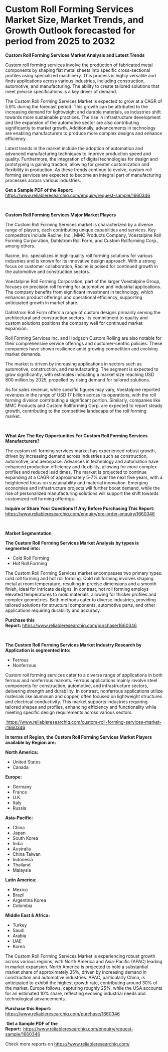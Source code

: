 <p><h1>Custom Roll Forming Services Market Size, Market Trends, and Growth Outlook forecasted for period from 2025 to 2032</h1></p><p><strong>Custom Roll Forming Services Market Analysis and Latest Trends</strong></p>
<p><p>Custom roll forming services involve the production of fabricated metal components by shaping flat metal sheets into specific cross-sectional profiles using specialized machinery. This process is highly versatile and finds applications across various industries, including construction, automotive, and manufacturing. The ability to create tailored solutions that meet precise specifications is a key driver of demand.</p><p>The Custom Roll Forming Services Market is expected to grow at a CAGR of 5.9% during the forecast period. This growth can be attributed to the increasing demand for lightweight and durable materials, as industries shift towards more sustainable practices. The rise in infrastructure development and the expansion of the automotive sector are also contributing significantly to market growth. Additionally, advancements in technology are enabling manufacturers to produce more complex designs and enhance efficiency.</p><p>Latest trends in the market include the adoption of automation and advanced manufacturing techniques to improve production speed and quality. Furthermore, the integration of digital technologies for design and prototyping is gaining traction, allowing for greater customization and flexibility in production. As these trends continue to evolve, custom roll forming services are expected to become an integral part of manufacturing processes across various industries.</p></p>
<p><strong>Get a Sample PDF of the Report:&nbsp;</strong> <a href="https://www.reliableresearchiq.com/enquiry/request-sample/1660346?utm_campaign=103&utm_medium=2&utm_source=Github&utm_content=ia&utm_term=17012025&utm_id=custom-roll-forming-services">https://www.reliableresearchiq.com/enquiry/request-sample/1660346</a></p>
<p>&nbsp;</p>
<p><strong>Custom Roll Forming Services Major Market Players</strong></p>
<p><p>The Custom Roll Forming Services market is characterized by a diverse range of players, each contributing unique capabilities and services. Key competitors include Racine, Inc., MMC Products Company, Voestalpine Roll Forming Corporation, Dahlstrom Roll Form, and Custom Rollforming Corp., among others.</p><p>Racine, Inc. specializes in high-quality roll forming solutions for various industries and is known for its innovative design approach. With a strong focus on customer collaboration, Racine is poised for continued growth in the automotive and construction sectors.</p><p>Voestalpine Roll Forming Corporation, part of the larger Voestalpine Group, focuses on precision roll forming for automotive and industrial applications. The company benefits from significant investment in technology, which enhances product offerings and operational efficiency, supporting anticipated growth in market share.</p><p>Dahlstrom Roll Form offers a range of custom designs primarily serving the architectural and construction sectors. Its commitment to quality and custom solutions positions the company well for continued market expansion.</p><p>Roll Forming Services Inc. and Hodgson Custom Rolling are also notable for their comprehensive service offerings and customer-centric policies. These companies have shown resilience amid growing competition and evolving market demands.</p><p>The market is driven by increasing applications in sectors such as automotive, construction, and manufacturing. The segment is expected to grow significantly, with estimates indicating a market size reaching USD 800 million by 2025, propelled by rising demand for tailored solutions.</p><p>As for sales revenue, while specific figures may vary, Voestalpine reported revenues in the range of USD 17 billion across its operations, with the roll forming division contributing a significant portion. Similarly, companies like MMC Products and Custom Rollforming Corp. are expected to report steady growth, contributing to the competitive landscape of the roll forming market.</p></p>
<p>&nbsp;</p>
<p><strong>What Are The Key Opportunities For Custom Roll Forming Services Manufacturers?</strong></p>
<p><p>The custom roll forming services market has experienced robust growth, driven by increasing demand across industries such as construction, automotive, and aerospace. Advances in technology and automation have enhanced production efficiency and flexibility, allowing for more complex profiles and reduced lead times. The market is projected to continue expanding at a CAGR of approximately 5-7% over the next five years, with a heightened focus on sustainability and material innovation. Emerging economies and infrastructure projects will further boost demand, while the rise of personalized manufacturing solutions will support the shift towards customized roll forming offerings.</p></p>
<p><strong>Inquire or Share Your Questions If Any Before Purchasing This Report:</strong> <a href="https://www.reliableresearchiq.com/enquiry/pre-order-enquiry/1660346?utm_campaign=103&utm_medium=2&utm_source=Github&utm_content=ia&utm_term=17012025&utm_id=custom-roll-forming-services">https://www.reliableresearchiq.com/enquiry/pre-order-enquiry/1660346</a></p>
<p>&nbsp;</p>
<p><strong>Market Segmentation</strong></p>
<p><strong>The Custom Roll Forming Services Market Analysis by types is segmented into:</strong></p>
<p><ul><li>Cold Roll Forming</li><li>Hot Roll Forming</li></ul></p>
<p><p>The Custom Roll Forming Services market encompasses two primary types: cold roll forming and hot roll forming. Cold roll forming involves shaping metal at room temperature, resulting in precise dimensions and a smooth finish, ideal for intricate designs. In contrast, hot roll forming employs elevated temperatures to mold materials, allowing for thicker profiles and complex geometries. Both methods cater to diverse industries, providing tailored solutions for structural components, automotive parts, and other applications requiring durability and accuracy.</p></p>
<p><strong>Purchase this Report:&nbsp;</strong><a href="https://www.reliableresearchiq.com/purchase/1660346?utm_campaign=103&utm_medium=2&utm_source=Github&utm_content=ia&utm_term=17012025&utm_id=custom-roll-forming-services">https://www.reliableresearchiq.com/purchase/1660346</a></p>
<p>&nbsp;</p>
<p><strong>The Custom Roll Forming Services Market Industry Research by Application is segmented into:</strong></p>
<p><ul><li>Ferrous</li><li>Nonferrous</li></ul></p>
<p><p>Custom roll forming services cater to a diverse range of applications in both ferrous and nonferrous markets. Ferrous applications mainly involve steel components for construction, automotive, and infrastructure sectors, delivering strength and durability. In contrast, nonferrous applications utilize materials like aluminum and copper, often focused on lightweight structures and electrical conductivity. This market supports industries requiring tailored shapes and profiles, enhancing efficiency and functionality while meeting specific design requirements across various sectors.</p></p>
<p><a href="https://www.reliableresearchiq.com/custom-roll-forming-services-market-r1660346?utm_campaign=103&utm_medium=2&utm_source=Github&utm_content=ia&utm_term=17012025&utm_id=custom-roll-forming-services">&nbsp;https://www.reliableresearchiq.com/custom-roll-forming-services-market-r1660346</a></p>
<p><strong>In terms of Region, the Custom Roll Forming Services Market Players available by Region are:</strong></p>
<p>
    <p> <strong> North America: </strong>
        <ul>
            <li>United States</li>
            <li>Canada</li>
        </ul>
        </p> 
    <p> <strong> Europe: </strong>
        <ul>
            <li>Germany</li>
            <li>France</li>
            <li>U.K.</li>
            <li>Italy</li>
            <li>Russia</li>
        </ul>
        </p> 
    <p> <strong> Asia-Pacific: </strong>
        <ul>
            <li>China</li>
            <li>Japan</li>
            <li>South Korea</li>
            <li>India</li>
            <li>Australia</li>
            <li>China Taiwan</li>
            <li>Indonesia</li>
            <li>Thailand</li>
            <li>Malaysia</li>
        </ul>
        </p> 
    <p> <strong> Latin America: </strong>
        <ul>
            <li>Mexico</li>
            <li>Brazil</li>
            <li>Argentina Korea</li>
            <li>Colombia</li>
        </ul>
        </p> 
    <p> <strong> Middle East & Africa: </strong>
        <ul>
            <li>Turkey</li>
            <li>Saudi</li>
            <li>Arabia</li>
            <li>UAE</li>
            <li>Korea</li>
        </ul>
    </p>
    </p>
<p><p>The Custom Roll Forming Services Market is experiencing robust growth across various regions, with North America and Asia-Pacific (APAC) leading in market expansion. North America is projected to hold a substantial market share of approximately 35%, driven by increasing demand in construction and automotive industries. APAC, particularly China, is anticipated to exhibit the highest growth rate, contributing around 30% of the market. Europe follows, capturing roughly 25%, while the USA accounts for an estimated 10% share, reflecting evolving industrial needs and technological advancements.</p></p>
<p><strong>Purchase this Report: </strong><a href="https://www.reliableresearchiq.com/purchase/1660346?utm_campaign=103&utm_medium=2&utm_source=Github&utm_content=ia&utm_term=17012025&utm_id=custom-roll-forming-services">https://www.reliableresearchiq.com/purchase/1660346</a></p>
<p>&nbsp;<strong>Get a Sample PDF of the Report:&nbsp;&nbsp;</strong><a href="https://www.reliableresearchiq.com/enquiry/request-sample/1660346?utm_campaign=103&utm_medium=2&utm_source=Github&utm_content=ia&utm_term=17012025&utm_id=custom-roll-forming-services">https://www.reliableresearchiq.com/enquiry/request-sample/1660346</a></p>
<p><strong></strong></p>
<p>Check more reports on <a href="https://www.reliableresearchiq.com/?utm_campaign=103&utm_medium=2&utm_source=Github&utm_content=ia&utm_term=17012025&utm_id=custom-roll-forming-services">https://www.reliableresearchiq.com/</a></p>